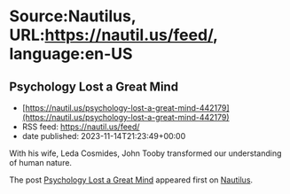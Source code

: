 # Source:Nautilus, URL:https://nautil.us/feed/, language:en-US

## Psychology Lost a Great Mind
 - [https://nautil.us/psychology-lost-a-great-mind-442179](https://nautil.us/psychology-lost-a-great-mind-442179)
 - RSS feed: https://nautil.us/feed/
 - date published: 2023-11-14T21:23:49+00:00

<p>With his wife, Leda Cosmides, John Tooby transformed our understanding of human nature.</p>
<p>The post <a href="https://nautil.us/psychology-lost-a-great-mind-442179/" rel="nofollow">Psychology Lost a Great Mind</a> appeared first on <a href="https://nautil.us" rel="nofollow">Nautilus</a>.</p>

